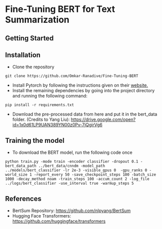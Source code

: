 # Fine-Tuning BERT for Text Summarization 


## Getting Started 

## Installation 
* Clone the repository 
```
git clone https://github.com/Omkar-Ranadive/Fine-Tuning-BERT
```
* Install Pytorch by following the instructions given on their [website.](https://pytorch.org/get-started/locally/)
* Install the remaining dependencies by going into the project directory and running the following command: 
```
pip install -r requirements.txt
```
* Download the pre-processed data from here and put it in the bert_data folder. (Credits to Yang Liu): https://drive.google.com/open?id=1x0d61LP9UAN389YN00z0Pv-7jQgirVg6

## Training the model 
* To download the BERT model, run the following code once 
```
python train.py -mode train -encoder classifier -dropout 0.1 -bert_data_path ../bert_data/cnndm -model_path ../models/bert_classifier -lr 2e-3 -visible_gpus 0  -gpu_ranks 0 -world_size 1 -report_every 50 -save_checkpoint_steps 100 -batch_size 1000 -decay_method noam -train_steps 100 -accum_count 2 -log_file ../logs/bert_classifier -use_interval true -warmup_steps 5
``` 

## References
* BertSum Repository: https://github.com/nlpyang/BertSum
* Hugging Face Transformers: https://github.com/huggingface/transformers

